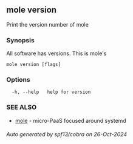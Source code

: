 ## mole version

Print the version number of mole

### Synopsis

All software has versions. This is mole's

```
mole version [flags]
```

### Options

```
  -h, --help   help for version
```

### SEE ALSO

* [mole](mole.md)	 - micro-PaaS focused around systemd

###### Auto generated by spf13/cobra on 26-Oct-2024
